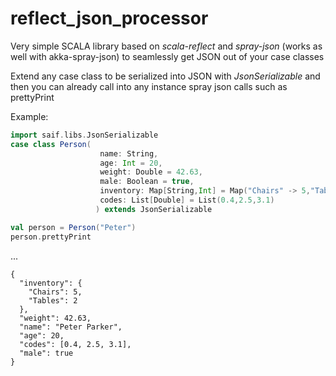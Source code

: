# reflect_json_processor

Very simple SCALA library based on *scala-reflect* and *spray-json* (works as well with akka-spray-json) to seamlessly get JSON out of your case classes

Extend any case class to be serialized into JSON with *JsonSerializable* and then you can already call into any instance spray json calls such as prettyPrint

Example:

```scala
import saif.libs.JsonSerializable
case class Person(
                    name: String,
                    age: Int = 20,
                    weight: Double = 42.63,
                    male: Boolean = true,
                    inventory: Map[String,Int] = Map("Chairs" -> 5,"Tables" -> 2),
                    codes: List[Double] = List(0.4,2.5,3.1)
                   ) extends JsonSerializable

val person = Person("Peter")
person.prettyPrint
```
...
```
{
  "inventory": {
    "Chairs": 5,
    "Tables": 2
  },
  "weight": 42.63,
  "name": "Peter Parker",
  "age": 20,
  "codes": [0.4, 2.5, 3.1],
  "male": true
}
```
